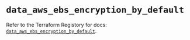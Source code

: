 # `data_aws_ebs_encryption_by_default`

Refer to the Terraform Registory for docs: [`data_aws_ebs_encryption_by_default`](https://registry.terraform.io/providers/hashicorp/aws/5.9.0/docs/data-sources/ebs_encryption_by_default).
